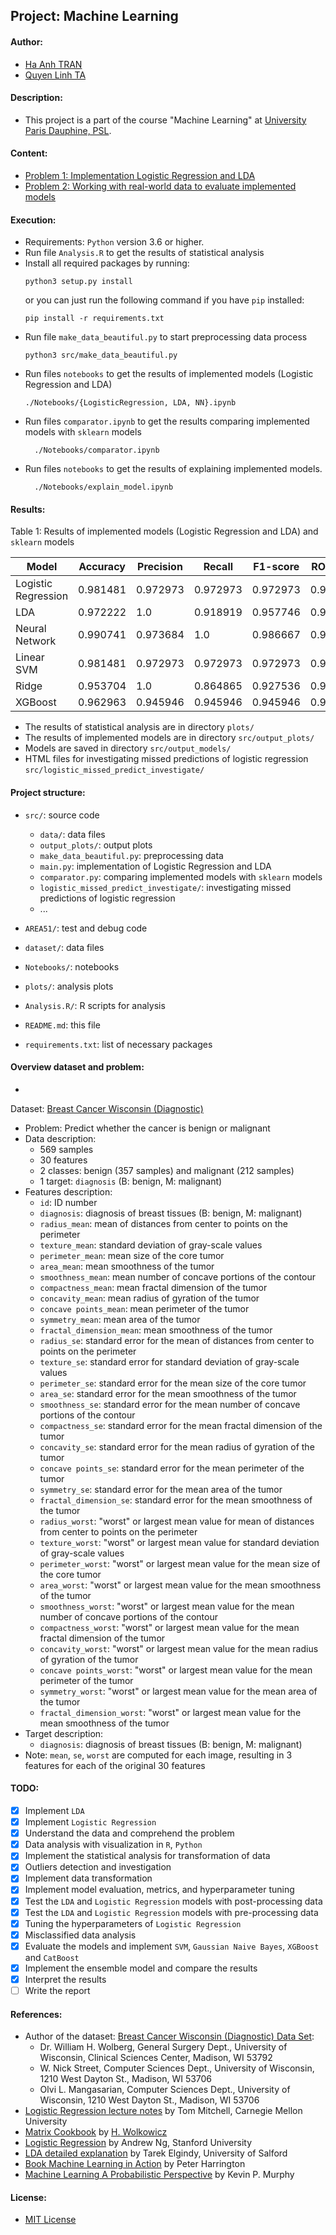 ## Project: Machine Learning

#### Author:

* [Ha Anh TRAN](#)
* [Quyen Linh TA](#)

#### Description:

* This project is a part of the course "Machine Learning"
  at [University Paris Dauphine, PSL](https://dauphine.psl.eu/en/).

#### Content:

* [Problem 1: Implementation Logistic Regression and LDA](#)
* [Problem 2: Working with real-world data to evaluate implemented models](#)

#### Execution:

* Requirements: `Python` version 3.6 or higher.
* Run file `Analysis.R` to get the results of statistical analysis
* Install all required packages by running:
  ```
  python3 setup.py install
  ```
  or you can just run the following command if you have `pip` installed:
  ```
  pip install -r requirements.txt
  ```
* Run file `make_data_beautiful.py` to start preprocessing data process
  ```
  python3 src/make_data_beautiful.py
  ```
* Run files `notebooks` to get the results of implemented models (Logistic
  Regression and LDA)
  ```
  ./Notebooks/{LogisticRegression, LDA, NN}.ipynb
  ```
* Run files `comparator.ipynb` to get the results comparing implemented models with `sklearn` models
  ```
    ./Notebooks/comparator.ipynb
  ```
* Run files `notebooks` to get the results of explaining implemented models.
  ```
    ./Notebooks/explain_model.ipynb
  ```

#### Results:

Table 1: Results of implemented models (Logistic Regression and LDA) and `sklearn` models

| Model               | Accuracy | Precision | Recall   | F1-score | ROC AUC  |
|---------------------|----------|-----------|----------|----------|----------|
| Logistic Regression | 0.981481 | 0.972973  | 0.972973 | 0.972973 | 0.979444 |
| LDA                 | 0.972222 | 1.0       | 0.918919 | 0.957746 | 0.959459 |
| Neural Network      | 0.990741 | 0.973684  | 1.0      | 0.986667 | 0.992958 |
| Linear SVM          | 0.981481 | 0.972973  | 0.972973 | 0.972973 | 0.979444 |
| Ridge               | 0.953704 | 1.0       | 0.864865 | 0.927536 | 0.932432 |
| XGBoost             | 0.962963 | 0.945946  | 0.945946 | 0.945946 | 0.958888 |

* The results of statistical analysis are in directory `plots/`
* The results of implemented models are in directory `src/output_plots/`
* Models are saved in directory `src/output_models/`
* HTML files for investigating missed predictions of logistic regression `src/logistic_missed_predict_investigate/`

#### Project structure:

* `src/`: source code
    * `data/`: data files
    * `output_plots/`: output plots
    * `make_data_beautiful.py`: preprocessing data
    * `main.py`: implementation of Logistic Regression and LDA
    * `comparator.py`: comparing implemented models with `sklearn` models
    * `logistic_missed_predict_investigate/`: investigating missed predictions of logistic regression
    * ...

* `AREA51/`: test and debug code
* `dataset/`: data files
* `Notebooks/`: notebooks
* `plots/`: analysis plots
* `Analysis.R/`: R scripts for analysis
* `README.md`: this file
* `requirements.txt`: list of necessary packages

#### Overview dataset and problem:

*

Dataset: [Breast Cancer Wisconsin (Diagnostic)](https://archive.ics.uci.edu/ml/datasets/breast+cancer+wisconsin+(diagnostic))

* Problem: Predict whether the cancer is benign or malignant
* Data description:
    * 569 samples
    * 30 features
    * 2 classes: benign (357 samples) and malignant (212 samples)
    * 1 target: `diagnosis` (B: benign, M: malignant)
* Features description:
    * `id`: ID number
    * `diagnosis`: diagnosis of breast tissues (B: benign, M: malignant)
    * `radius_mean`: mean of distances from center to points on the perimeter
    * `texture_mean`: standard deviation of gray-scale values
    * `perimeter_mean`: mean size of the core tumor
    * `area_mean`: mean smoothness of the tumor
    * `smoothness_mean`: mean number of concave portions of the contour
    * `compactness_mean`: mean fractal dimension of the tumor
    * `concavity_mean`: mean radius of gyration of the tumor
    * `concave points_mean`: mean perimeter of the tumor
    * `symmetry_mean`: mean area of the tumor
    * `fractal_dimension_mean`: mean smoothness of the tumor
    * `radius_se`: standard error for the mean of distances from center to points on the perimeter
    * `texture_se`: standard error for standard deviation of gray-scale values
    * `perimeter_se`: standard error for the mean size of the core tumor
    * `area_se`: standard error for the mean smoothness of the tumor
    * `smoothness_se`: standard error for the mean number of concave portions of the contour
    * `compactness_se`: standard error for the mean fractal dimension of the tumor
    * `concavity_se`: standard error for the mean radius of gyration of the tumor
    * `concave points_se`: standard error for the mean perimeter of the tumor
    * `symmetry_se`: standard error for the mean area of the tumor
    * `fractal_dimension_se`: standard error for the mean smoothness of the tumor
    * `radius_worst`: "worst" or largest mean value for mean of distances from center to points on the perimeter
    * `texture_worst`: "worst" or largest mean value for standard deviation of gray-scale values
    * `perimeter_worst`: "worst" or largest mean value for the mean size of the core tumor
    * `area_worst`: "worst" or largest mean value for the mean smoothness of the tumor
    * `smoothness_worst`: "worst" or largest mean value for the mean number of concave portions of the contour
    * `compactness_worst`: "worst" or largest mean value for the mean fractal dimension of the tumor
    * `concavity_worst`: "worst" or largest mean value for the mean radius of gyration of the tumor
    * `concave points_worst`: "worst" or largest mean value for the mean perimeter of the tumor
    * `symmetry_worst`: "worst" or largest mean value for the mean area of the tumor
    * `fractal_dimension_worst`: "worst" or largest mean value for the mean smoothness of the tumor
* Target description:
    * `diagnosis`: diagnosis of breast tissues (B: benign, M: malignant)
* Note: `mean`, `se`, `worst` are computed for each image, resulting in 3 features
  for each of the original 30 features

#### TODO:

* [x] Implement `LDA`
* [x] Implement `Logistic Regression`
* [x] Understand the data and comprehend the problem
* [x] Data analysis with visualization in `R`, `Python`
* [x] Implement the statistical analysis for transformation of data
* [x] Outliers detection and investigation
* [x] Implement data transformation
* [x] Implement model evaluation, metrics, and hyperparameter tuning
* [x] Test the `LDA` and `Logistic Regression` models with post-processing data
* [x] Test the `LDA` and `Logistic Regression` models with pre-processing data
* [x] Tuning the hyperparameters of `Logistic Regression`
* [x] Misclassified data analysis
* [x] Evaluate the models and implement `SVM`, `Gaussian Naive Bayes`, `XGBoost` and `CatBoost`
* [x] Implement the ensemble model and compare the results
* [x] Interpret the results
* [ ] Write the report

#### References:

* Author of the
  dataset: [Breast Cancer Wisconsin (Diagnostic) Data Set](https://archive.ics.uci.edu/ml/datasets/breast+cancer+wisconsin+(diagnostic)):
    * Dr. William H. Wolberg, General Surgery Dept., University of
      Wisconsin, Clinical Sciences Center, Madison, WI 53792
    * W. Nick Street, Computer Sciences Dept., University of
      Wisconsin, 1210 West Dayton St., Madison, WI 53706
    * Olvi L. Mangasarian, Computer Sciences Dept., University of
      Wisconsin, 1210 West Dayton St., Madison, WI 53706
* [Logistic Regression lecture notes](https://www.cs.cmu.edu/~tom/mlbook/NBayesLogReg.pdf) by Tom Mitchell, Carnegie
  Mellon University
* [Matrix Cookbook](https://www.math.uwaterloo.ca/~hwolkowi/matrixcookbook.pdf) by
  [H. Wolkowicz](https://www.math.uwaterloo.ca/~hwolkowi/)
* [Logistic Regression](https://www.coursera.org/learn/machine-learning/resources/2QZ9T) by Andrew Ng, Stanford
  University
* [LDA detailed explanation](https://usir.salford.ac.uk/id/eprint/52074/1/AI_Com_LDA_Tarek.pdf) by Tarek Elgindy,
  University of Salford
* [Book Machine Learning in Action](https://www.manning.com/books/machine-learning-in-action) by Peter Harrington
* [Machine Learning A Probabilistic Perspective](http://noiselab.ucsd.edu/ECE228/Murphy_Machine_Learning.pdf) by Kevin
  P. Murphy

#### License:

* [MIT License](http://www.opensource.org/licenses/mit-license.php)
